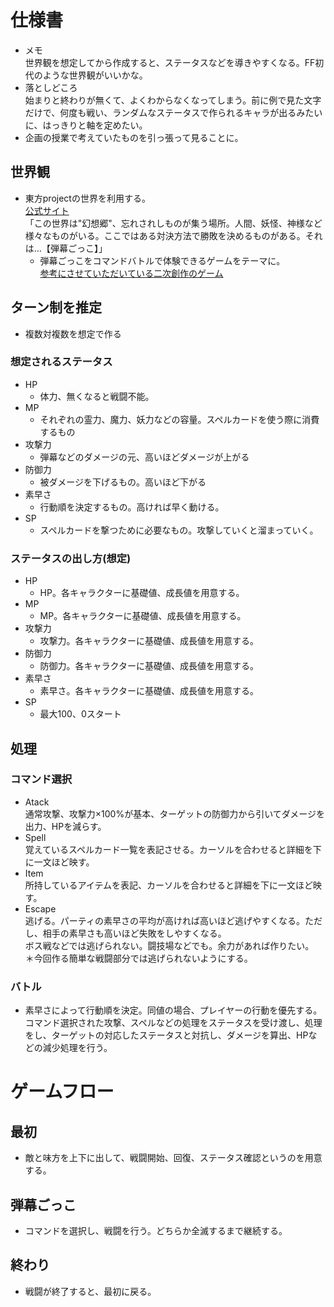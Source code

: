 # 仕様書
- メモ<br>
  世界観を想定してから作成すると、ステータスなどを導きやすくなる。FF初代のような世界観がいいかな。
- 落としどころ<br>
  始まりと終わりが無くて、よくわからなくなってしまう。前に例で見た文字だけで、何度も戦い、ランダムなステータスで作られるキャラが出るみたいに、はっきりと軸を定めたい。
- 企画の授業で考えていたものを引っ張って見ることに。<br>


## 世界観
- 東方projectの世界を利用する。<br>
  [公式サイト](https://touhou-project.news/)<br>
  「この世界は"幻想郷"、忘れされしものが集う場所。人間、妖怪、神様など様々なものがいる。ここではある対決方法で勝敗を決めるものがある。それは…【弾幕ごっこ】」
  - 弾幕ごっこをコマンドバトルで体験できるゲームをテーマに。<br>
    [参考にさせていただいている二次創作のゲーム](http://sinenroku.blog.fc2.com/blog-category-1.html)

## ターン制を推定
- 複数対複数を想定で作る

### 想定されるステータス
- HP
  - 体力、無くなると戦闘不能。
- MP
  - それぞれの霊力、魔力、妖力などの容量。スペルカードを使う際に消費するもの
- 攻撃力
  - 弾幕などのダメージの元、高いほどダメージが上がる
- 防御力
  - 被ダメージを下げるもの。高いほど下がる
- 素早さ
  - 行動順を決定するもの。高ければ早く動ける。
- SP
  - スペルカードを撃つために必要なもの。攻撃していくと溜まっていく。

### ステータスの出し方(想定)
- HP
  - HP。各キャラクターに基礎値、成長値を用意する。
- MP
  - MP。各キャラクターに基礎値、成長値を用意する。
- 攻撃力
  - 攻撃力。各キャラクターに基礎値、成長値を用意する。
- 防御力
  - 防御力。各キャラクターに基礎値、成長値を用意する。
- 素早さ
  - 素早さ。各キャラクターに基礎値、成長値を用意する。
- SP
  - 最大100、0スタート

## 処理
### コマンド選択
- Atack<br>
  通常攻撃、攻撃力×100%が基本、ターゲットの防御力から引いてダメージを出力、HPを減らす。
- Spell<br>
  覚えているスペルカード一覧を表記させる。カーソルを合わせると詳細を下に一文ほど映す。
- Item<br>
  所持しているアイテムを表記、カーソルを合わせると詳細を下に一文ほど映す。
- Escape<br>
  逃げる。パーティの素早さの平均が高ければ高いほど逃げやすくなる。ただし、相手の素早さも高いほど失敗をしやすくなる。<br>
  ボス戦などでは逃げられない。闘技場などでも。余力があれば作りたい。<br>
  ＊今回作る簡単な戦闘部分では逃げられないようにする。

### バトル
- 素早さによって行動順を決定。同値の場合、プレイヤーの行動を優先する。<br>
  コマンド選択された攻撃、スペルなどの処理をステータスを受け渡し、処理をし、ターゲットの対応したステータスと対抗し、ダメージを算出、HPなどの減少処理を行う。

# ゲームフロー
## 最初
- 敵と味方を上下に出して、戦闘開始、回復、ステータス確認というのを用意する。

## 弾幕ごっこ
- コマンドを選択し、戦闘を行う。どちらか全滅するまで継続する。

## 終わり
- 戦闘が終了すると、最初に戻る。
